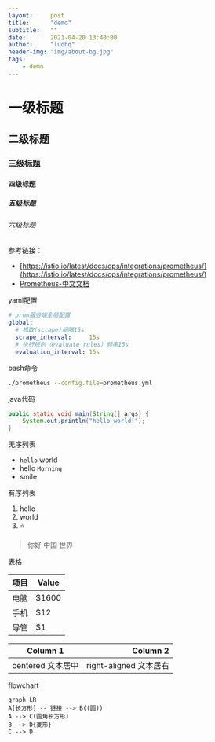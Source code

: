 ```yaml
---
layout:     post
title:      "demo"
subtitle:   ""
date:       2021-04-20 13:40:00
author:     "luohq"
header-img: "img/about-bg.jpg"
tags:
    - demo
---
```

# 一级标题
## 二级标题
### 三级标题
#### 四级标题
##### 五级标题
###### 六级标题

参考链接：
- [https://istio.io/latest/docs/ops/integrations/prometheus/](https://istio.io/latest/docs/ops/integrations/prometheus/)
- [Prometheus-中文文档](https://prometheus.fuckcloudnative.io/)

yaml配置
```yaml
# prom服务端全局配置
global:
  # 抓取(scrape)间隔15s 
  scrape_interval:     15s
  # 执行规则（evaluate rules）频率15s
  evaluation_interval: 15s
```

bash命令
```bash
./prometheus --config.file=prometheus.yml
```
java代码
```java
public static void main(String[] args) {
    System.out.println("hello world!");
}
```

无序列表
- `hello` world
- hello `Morning`
- smile

有序列表
1. hello
2. world
3. :star:

>你好
>中国
>世界

表格

项目     | Value
-------- | -----
电脑  | $1600
手机  | $12
导管  | $1

| Column 1 | Column 2      |
|:--------:| -------------:|
| centered 文本居中 | right-aligned 文本居右 |

flowchart
```mermaid
graph LR
A[长方形] -- 链接 --> B((圆))
A --> C(圆角长方形)
B --> D{菱形}
C --> D
```

